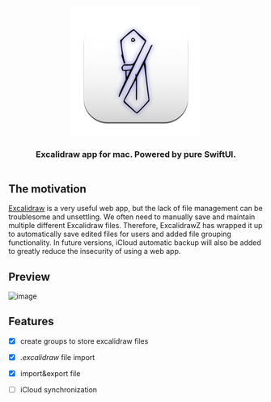 <div align="center" style="display:flex;flex-direction:column;">
  <a href="https://excalidraw.com">
    <img src="./ExcalidrawZ/Assets.xcassets/AppIcon.appiconset/AppIcon-128.0x128.0@2x.png?raw=true" alt="ExcalidrawZ logo" />
  </a>
  <h3>Excalidraw app for mac. Powered by pure SwiftUI.</h3>
</div>

## The motivation
[Excalidraw](https://github.com/excalidraw/excalidraw) is a very useful web app, but the lack of file management can be troublesome and unsettling. We often need to manually save and maintain multiple different Excalidraw files. Therefore, ExcalidrawZ has wrapped it up to automatically save edited files for users and added file grouping functionality. In future versions, iCloud automatic backup will also be added to greatly reduce the insecurity of using a web app.

## Preview
<img width="1384" alt="image" src="https://user-images.githubusercontent.com/28218759/212128306-764e9fc1-1998-44e3-a137-c1c9e888ba94.png">



## Features

- [x] create groups to store excalidraw files
- [x] *.excalidraw* file import
- [x] import&export file
- [ ] iCloud synchronization

